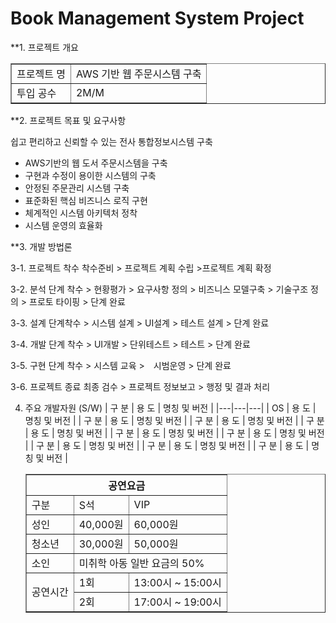 Book Management System Project
=============================

**1. 프로젝트 개요
	<table border="1">
		<tr>
			<td>프로젝트 명</td>
			<td>AWS 기반 웹 주문시스템 구축</td>
		</tr>
		<tr>
			<td>투입 공수</td>
			<td>2M/M</td>
		</tr>
	</table>

**2. 프로젝트 목표 및 요구사항

쉽고 편리하고 신뢰할 수 있는 전사 통합정보시스템 구축


- AWS기반의 웹 도서 주문시스템을 구축
- 구현과 수정이 용이한 시스템의 구축
- 안정된 주문관리 시스템 구축
- 표준화된 핵심 비즈니스 로직 구현
- 체계적인 시스템 아키텍처 정착
- 시스템 운영의 효율화



**3. 개발 방법론

3-1. 프로젝트 착수
착수준비 > 프로젝트 계획 수립 >프로젝트 계획 확정

3-2. 분석
단계 착수 > 현황평가 > 요구사항 정의 > 비즈니스 모델구축 > 기술구조 정의 > 프로토 타이핑 > 단계 완료

3-3. 설계
단계착수 > 시스템 설계 > UI설계 > 테스트 설계 > 단계 완료

3-4. 개발
단계 착수 > UI개발 > 단위테스트 > 테스트 > 단계 완료

3-5. 구현
단계 착수 > 시스템 교육 >　시범운영 > 단계 완료

3-6. 프로젝트 종료
최종 검수 > 프로젝트 정보보고 > 행정 및 결과 처리


4. 주요 개발자원 (S/W)
| 구 분 | 용 도 | 명칭 및 버전 |
|---|---|---|
| OS | 용 도 | 명칭 및 버전 |
| 구 분 | 용 도 | 명칭 및 버전 |
| 구 분 | 용 도 | 명칭 및 버전 |
| 구 분 | 용 도 | 명칭 및 버전 |
| 구 분 | 용 도 | 명칭 및 버전 |
| 구 분 | 용 도 | 명칭 및 버전 |
| 구 분 | 용 도 | 명칭 및 버전 |
| 구 분 | 용 도 | 명칭 및 버전 |
| 구 분 | 용 도 | 명칭 및 버전 |

	<table border="1">
		<tr>
			<th colspan="3">공연요금</th>
		</tr>
		<tr>
			<td>구분</td>
			<td>S석</td>
			<td>VIP</td>
		</tr>
		<tr>
			<td>성인</td>
			<td>40,000원</td>
			<td>60,000원</td>
		</tr>
		<tr>
			<td>청소년</td>
			<td>30,000원</td>
			<td>50,000원</td>
		</tr>
		<tr>
			<td>소인</td>
			<td colspan="2">미취학 아동 일반 요금의 50%</td>
		</tr>
		<tr>
			<td rowspan="2">공연시간</td>
			<td>1회</td>
			<td>13:00시 ~ 15:00시</td>
		</tr>
		<tr>
			<td>2회</td>
			<td>17:00시 ~ 19:00시</td>
		</tr>
	</table>
